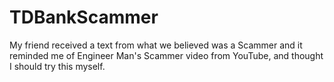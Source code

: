 # TDBankScammer
My friend received a text from what we believed was a Scammer and it reminded me of Engineer Man's Scammer video from YouTube, and thought I should try this myself.

